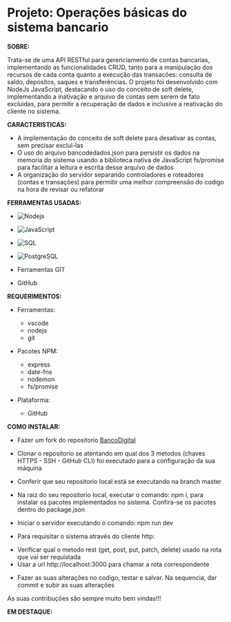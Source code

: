 # Projeto: Operações básicas do sistema bancario

**SOBRE:**

Trata-se de uma API RESTful para gerenciamento de contas bancarias, implementando as funcionalidades CRUD, tanto para a manipulação dos recursos de cada conta quanto a execução das transacões: consulta de saldo, depositos, saques e transferências. O projeto foi desenvolvido com NodeJs JavaScript, destacando o uso do conceito de soft delete, implementando a inativação e arquivo de contas sem serem de fato excluidas, para permitir a recuperação de dados e inclusive a reativação do cliente no sistema.

**CARACTERISTICAS:**

- A implementação do conceito de soft delete para desativar as contas, sem precisar exclui-las
- O uso do arquivo bancodedados.json para persistir os dados na memoria do sistema usando a biblioteca nativa de JavaScript fs/promise para facilitar a leitura e escrita desse arquivo de dados
- A organização do servidor separando controladores e roteadores (contas e transações) para permitir uma melhor compreensão do codigo na hora de revisar ou refatorar

**FERRAMENTAS USADAS:**

   * ![Nodejs](https://img.shields.io/badge/Node%20js-339933?style=style=for-the-badge&logo=nodedotjs&logoColor=white) 

   * ![JavaScript](https://img.shields.io/badge/JavaScript-008B8B?style=for-the-badge&logo=javascript&logoColor=F7DF1E) 

   * ![SQL](https://img.shields.io/badge/MySQL-8B0000?style=for-the-badge&logo=mysql&logoColor=white)

   * ![PostgreSQL](https://img.shields.io/badge/PostgreSQL-000080?style=for-the-badge&logo=postgresql&logoColor=white)

   * Ferramentas GIT

   * GitHub
     

**REQUERIMENTOS:**

* Ferramentas:
  * vscode
  * nodejs
  * git
 
* Pacotes NPM:
  * express
  * date-fns
  * nodemon
  * fs/promise

* Plataforma:
  * GitHub 

**COMO INSTALAR:**

* Fazer um fork do repositorio [BancoDigital](https://github.com/javiergonzalez55/banco-digital)

* Clonar o repositorio se atentando em qual dos 3 metodos (chaves HTTPS - SSH - GitHub CLI) foi executado para a configuração da sua máquina

* Conferir que seu repositorio local está se executando na branch master

* Na raiz do seu repositorio local, executar o comando: npm i, para instalar os pacotes implementados no sistema. Confira-se os pacotes dentro do package.json

* Iniciar o servidor executando o comando: npm run dev 

* Para requisitar o sistema através do cliente http: 
- Verificar qual o metodo rest (get, post, put, patch, delete) usado na rota que vai ser requistada
- Usar a url http://localhost:3000 para chamar a rota correspondente

* Fazer as suas alterações no codigo, testar e salvar. Na sequencia, dar commit e subir as suas alterações

As suas contribuções são sempre muito bem vindas!!!



**EM DESTAQUE:**










